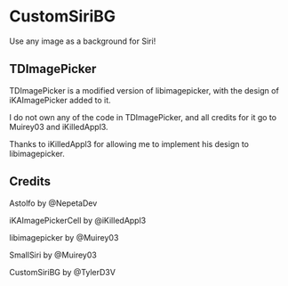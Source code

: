 # CustomSiriBG
Use any image as a background for Siri!

## TDImagePicker
TDImagePicker is a modified version of libimagepicker, with the design of iKAImagePicker added to it.

I do not own any of the code in TDImagePicker, and all credits for it go to Muirey03 and iKilledAppl3.

Thanks to iKilledAppl3 for allowing me to implement his design to libimagepicker.

## Credits
Astolfo by @NepetaDev

iKAImagePickerCell by @iKilledAppl3

libimagepicker by @Muirey03

SmallSiri by @Muirey03

CustomSiriBG by @TylerD3V

